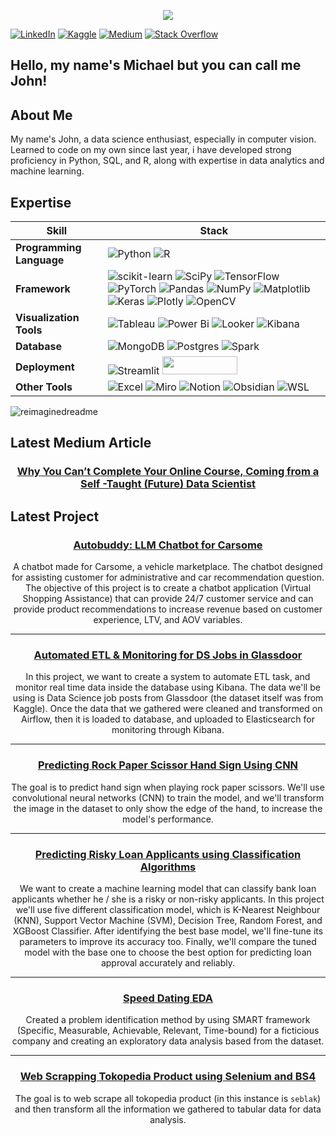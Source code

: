 <p align="center">
  <img src="https://user-images.githubusercontent.com/74038190/225813708-98b745f2-7d22-48cf-9150-083f1b00d6c9.gif">
</p>

[![LinkedIn](https://img.shields.io/badge/linkedin-%230077B5.svg?style=for-the-badge&logo=linkedin&logoColor=white)](https://www.linkedin.com/in/mikepars/)
[![Kaggle](https://img.shields.io/badge/Kaggle-035a7d?style=for-the-badge&logo=kaggle&logoColor=white)](https://www.kaggle.com/mikepars)
[![Medium](https://img.shields.io/badge/Medium-12100E?style=for-the-badge&logo=medium&logoColor=white)](https://mikepars.medium.com/)
[![Stack Overflow](https://img.shields.io/badge/-Stackoverflow-FE7A16?style=for-the-badge&logo=stack-overflow&logoColor=white)](https://stackoverflow.com/users/24805343/john)
<!-- [![Spotify](https://img.shields.io/badge/Spotify-1ED760?style=for-the-badge&logo=spotify&logoColor=white)]() -->

## **Hello, my name's Michael but you can call me John!**

## **About Me**

My name's John, a data science enthusiast, especially in computer vision. Learned to code on my own since last year, i have developed strong proficiency in Python,
SQL, and R, along with expertise in data analytics and machine learning.

## **Expertise**

|**Skill** | **Stack** |
|------|-------|
|**Programming Language** | ![Python](https://img.shields.io/badge/python-3670A0?style=for-the-badge&logo=python&logoColor=ffdd54) ![R](https://img.shields.io/badge/r-%23276DC3.svg?style=for-the-badge&logo=r&logoColor=white) |
|**Framework** | ![scikit-learn](https://img.shields.io/badge/scikit--learn-%23F7931E.svg?style=for-the-badge&logo=scikit-learn&logoColor=white)	![SciPy](https://img.shields.io/badge/SciPy-%230C55A5.svg?style=for-the-badge&logo=scipy&logoColor=%white) ![TensorFlow](https://img.shields.io/badge/TensorFlow-%23FF6F00.svg?style=for-the-badge&logo=TensorFlow&logoColor=white) ![PyTorch](https://img.shields.io/badge/PyTorch-%23EE4C2C.svg?style=for-the-badge&logo=PyTorch&logoColor=white) ![Pandas](https://img.shields.io/badge/pandas-%23150458.svg?style=for-the-badge&logo=pandas&logoColor=white) ![NumPy](https://img.shields.io/badge/numpy-%23013243.svg?style=for-the-badge&logo=numpy&logoColor=white) 	![Matplotlib](https://img.shields.io/badge/Matplotlib-%23ffffff.svg?style=for-the-badge&logo=Matplotlib&logoColor=black) ![Keras](https://img.shields.io/badge/Keras-%23D00000.svg?style=for-the-badge&logo=Keras&logoColor=white) ![Plotly](https://img.shields.io/badge/Plotly-%233F4F75.svg?style=for-the-badge&logo=plotly&logoColor=white) ![OpenCV](https://img.shields.io/badge/opencv-%23white.svg?style=for-the-badge&logo=opencv&logoColor=white) |
|**Visualization Tools** | ![Tableau](https://img.shields.io/badge/Tableau-E97627?style=for-the-badge&logo=Tableau&logoColor=white) ![Power Bi](https://img.shields.io/badge/power_bi-F2C811?style=for-the-badge&logo=powerbi&logoColor=black) 	![Looker](https://a11ybadges.com/badge?logo=looker) ![Kibana](https://img.shields.io/badge/Kibana-005571?style=for-the-badge&logo=Kibana&logoColor=white) |
|**Database** | ![MongoDB](https://img.shields.io/badge/MongoDB-%234ea94b.svg?style=for-the-badge&logo=mongodb&logoColor=white) ![Postgres](https://img.shields.io/badge/postgres-%23316192.svg?style=for-the-badge&logo=postgresql&logoColor=white) ![Spark](https://img.shields.io/badge/Apache_Spark-FFFFFF?style=for-the-badge&logo=apachespark&logoColor=#E35A16)
|**Deployment** | ![Streamlit](https://img.shields.io/badge/Streamlit-FF4B4B?style=for-the-badge&logo=Streamlit&logoColor=white) <img src="https://huggingface.co/datasets/huggingface/badges/resolve/main/powered-by-huggingface-light.svg" width=120px height=29px>
|**Other Tools** | ![Excel](https://img.shields.io/badge/Microsoft_Office-D83B01?style=for-the-badge&logo=microsoft-office&logoColor=white) ![Miro](https://img.shields.io/badge/Miro-F7C922?style=for-the-badge&logo=Miro&logoColor=050036) ![Notion](https://img.shields.io/badge/Notion-000000?style=for-the-badge&logo=notion&logoColor=white) ![Obsidian](https://img.shields.io/badge/Obsidian-483699?style=for-the-badge&logo=Obsidian&logoColor=white) ![WSL](  https://img.shields.io/badge/Ubuntu-E95420?style=for-the-badge&logo=ubuntu&logoColor=white)

<img src="https://myreadme.vercel.app/api/embed/mikepars?panels=userstatistics,toprepositories,toplanguages,commitgraph" alt="reimaginedreadme" />



## **Latest Medium Article**

<center>

### [Why You Can’t Complete Your Online Course, Coming from a Self -Taught (Future) Data Scientist](https://medium.com/@mikepars/why-you-cant-complete-your-online-course-coming-from-a-self-taught-future-data-scientist-ac1f423a1a79)

</center>

## **Latest Project**

<center>

### [Autobuddy: LLM Chatbot for Carsome](https://github.com/mikepars/autobuddy-llm-chatbot)

 A chatbot made for Carsome, a vehicle marketplace. The chatbot designed for assisting customer for administrative and car recommendation question. The objective of this project is to create a chatbot application (Virtual Shopping Assistance) that can provide 24/7 customer service and can provide product recommendations to increase revenue based on customer experience, LTV, and AOV variables.

---

### [Automated ETL & Monitoring for DS Jobs in Glassdoor](https://github.com/mikepars/automated-ds-jobs-monitoring)

In this project, we want to create a system to automate ETL task, and monitor real time data inside the database using Kibana. The data we'll be using is Data Science job posts from Glassdoor (the dataset itself was from Kaggle). Once the data that we gathered were cleaned and transformed on Airflow, then it is loaded to database, and uploaded to Elasticsearch for monitoring through Kibana.

---

### [Predicting Rock Paper Scissor Hand Sign Using CNN](https://github.com/mikepars/predicting-hand-sign-rps)

The goal is to predict hand sign when playing rock paper scissors. We'll use convolutional neural networks (CNN) to train the model, and we'll transform the image in the dataset to only show the edge of the hand, to increase the model's performance.

---

### [Predicting Risky Loan Applicants using Classification Algorithms](https://github.com/mikepars/predicting-loan-approval)

We want to create a machine learning model that can classify bank loan applicants whether he / she is a risky or non-risky applicants. In this project we'll use five different classification model, which is K-Nearest Neighbour (KNN), Support Vector Machine (SVM), Decision Tree, Random Forest, and XGBoost Classifier. After identifying the best base model, we'll fine-tune its parameters to improve its accuracy too. Finally, we'll compare the tuned model with the base one to choose the best option for predicting loan approval accurately and reliably.

---

### [Speed Dating EDA](https://github.com/mikepars/speed-dating-eda)

Created a problem identification method by using SMART framework (Specific, Measurable, Achievable, Relevant, Time-bound) for a ficticious company and creating an exploratory data analysis based from the dataset.

---

### [Web Scrapping Tokopedia Product using Selenium and BS4](https://github.com/mikepars/web-scrapping-tokopedia-product)

The goal is to web scrape all tokopedia product (in this instance is `seblak`) and then transform all the information we gathered to tabular data for data analysis.



</center>

